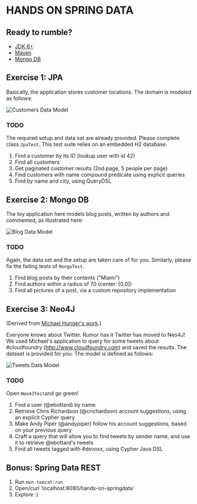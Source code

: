 # HANDS ON SPRING DATA

## Ready to rumble?

 * [JDK 6+](http://www.oracle.com/technetwork/java/javase/downloads/index.html)
 * [Maven](http://maven.apache.org/download.html)
 * [Mongo DB](http://www.mongodb.org/downloads)

## Exercise 1: JPA

Basically, the application stores customer locations.
The domain is modeled as follows:

![Customers Data Model](https://raw.github.com/ericbottard/hands-on-spring-data/master/src/etc/doc/diagram-customers.png)


### TODO

The required setup and data set are already provided.
Please complete class `JpaTest`. This test suite relies on an embedded H2 database.

   1. Find a customer by its ID (lookup user with id 42)
   1. Find all customers
   1. Get paginated customer results (2nd page, 5 people per page) 
   1. Find customers with name compound predicate using explicit queries
   1. Find by name and city, using QueryDSL

## Exercise 2: Mongo DB

The toy application here models blog posts, written by authors and commented,
as illustrated here:

![Blog Data Model](https://raw.github.com/ericbottard/hands-on-spring-data/master/src/etc/doc/diagram-blog.png)


### TODO

Again, the data set and the setup are taken care of for you.
Similarly, please fix the failing tests of `MongoTest`.

   1. Find blog posts by their contents ("Miami")
   1. Find authors within a radius of 70 (center: [0,0])
   1. Find all pictures of a post, via a custom repository implementation


## Exercise 3: Neo4J

(Derived from [Michael Hunger's work](https://github.com/jexp/sdn-twitter-graph).)

Everyone knows about Twitter. Rumor has it Twitter has moved to Neo4J! 
We used Michael's application to query for some tweets about #cloudfoundry (http://www.cloudfoundry.com) and saved the results. The dataset is provided for you.
The model is defined as follows:

![Tweets Data Model](https://raw.github.com/ericbottard/hands-on-spring-data/master/src/etc/doc/diagram-tweets.png)


### TODO

Open `Neo4JTest`and go green!

   1. Find a user (@ebottard) by name
   1. Retrieve Chris Richardson (@crichardson) account suggestions, using an explicit Cypher query
   1. Make Andy Piper (@andypiper) follow his account suggestions, based on your previous query
   1. Craft a query that will allow you to find tweets by sender name, and use it to retrieve @ebottard's tweets
   1. Find all tweets tagged with #devoxx, using Cypher Java DSL



## Bonus: Spring Data REST

   1. Run `mvn tomcat:run`
   1. Open/curl 'localhost:8080/hands-on-springdata'
   1. Explore :)
